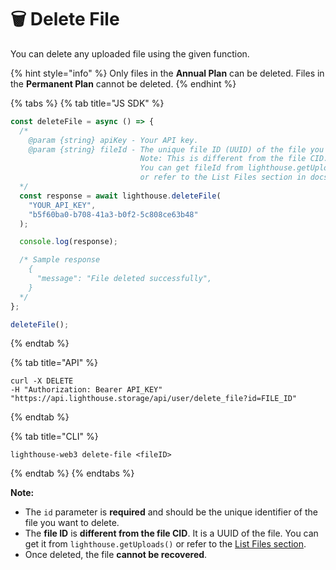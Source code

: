 # 🗑️ Delete File

You can delete any uploaded file using the given function.

{% hint style="info" %}
Only files in the **Annual Plan** can be deleted. Files in the **Permanent Plan** cannot be deleted.
{% endhint %}

{% tabs %}
{% tab title="JS SDK" %}
```javascript
const deleteFile = async () => {
  /*
    @param {string} apiKey - Your API key.
    @param {string} fileId - The unique file ID (UUID) of the file you want to delete.
                             Note: This is different from the file CID.
                             You can get fileId from lighthouse.getUploads() 
                             or refer to the List Files section in docs.
  */
  const response = await lighthouse.deleteFile(
    "YOUR_API_KEY",
    "b5f60ba0-b708-41a3-b0f2-5c808ce63b48"
  );

  console.log(response);

  /* Sample response
    {
      "message": "File deleted successfully",
    }
  */
};

deleteFile();

```
{% endtab %}

{% tab title="API" %}
```
curl -X DELETE
-H "Authorization: Bearer API_KEY"
"https://api.lighthouse.storage/api/user/delete_file?id=FILE_ID"
```
{% endtab %}

{% tab title="CLI" %}
```
lighthouse-web3 delete-file <fileID>
```
{% endtab %}
{% endtabs %}

**Note:**

* The `id` parameter is **required** and should be the unique identifier of the file you want to delete.
* The **file ID** is **different from the file CID**. It is a UUID of the file. You can get it from `lighthouse.getUploads()` or refer to the [List Files section](https://docs.lighthouse.storage/lighthouse-1/how-to/list-files?utm_source=chatgpt.com).
* Once deleted, the file **cannot be recovered**.
